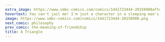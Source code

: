 ```yaml
---
extra_image: https://www.smbc-comics.com/comics/1441723444-20150908after.png
hovertext: You can't jail me! I'm just a character in a sleeping man's dream!
image: https://www.smbc-comics.com/comics/1441723444-20150908.png
next_comic: philosophy
prev_comic: the-meaning-of-friendship
title: A Triangle
---
```


